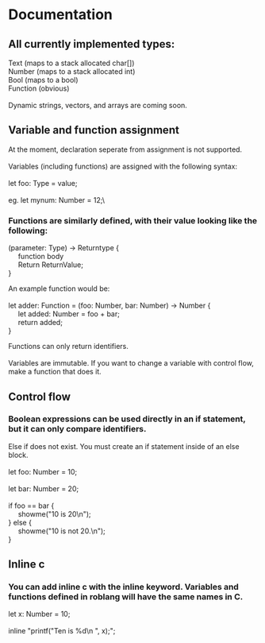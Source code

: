 # Documentation
## All currently implemented types:
Text (maps to a stack allocated char[])\
Number (maps to a stack allocated int)\
Bool (maps to a bool)\
Function (obvious)\
\
Dynamic strings, vectors, and arrays are coming soon.

## Variable and function assignment
At the moment, declaration seperate from assignment is not supported.\
\
Variables (including functions) are assigned with the following syntax:\
\
let foo: Type = value;\
\
eg. let mynum: Number = 12;\
### Functions are similarly defined, with their value looking like the following:
(parameter: Type) -> Returntype {\
    &nbsp;&nbsp;&nbsp;&nbsp;&nbsp;function body\
    &nbsp;&nbsp;&nbsp;&nbsp;&nbsp;Return ReturnValue;\
}

An example function would be:\
\
let adder: Function = (foo: Number, bar: Number) -> Number {\
    &nbsp;&nbsp;&nbsp;&nbsp;&nbsp;let added: Number = foo + bar;\
    &nbsp;&nbsp;&nbsp;&nbsp;&nbsp;return added;\
}

Functions can only return identifiers.\
\
Variables are immutable. If you want to change a variable with control flow, make a function that does it.

## Control flow

### Boolean expressions can be used directly in an if statement, but it can only compare identifiers.
Else if does not exist. You must create an if statement inside of an else block.\
\
let foo: Number = 10;\
\
let bar: Number = 20;\
\
if foo == bar {\
    &nbsp;&nbsp;&nbsp;&nbsp;&nbsp;showme("10 is 20\n");\
} else {\
    &nbsp;&nbsp;&nbsp;&nbsp;&nbsp;showme("10 is not 20.\n");\
}

## Inline c
### You can add inline c with the inline keyword. Variables and functions defined in roblang will have the same names in C.
let x: Number = 10;\
\
inline "printf(\"Ten is %d\n \", x);";
